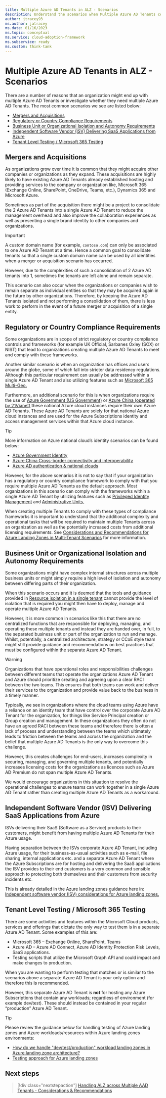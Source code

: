 ```yaml
---
title: Multiple Azure AD Tenants in ALZ - Scenarios
description: Understand the scenarios when Multiple Azure AD Tenants could be required in relation to Azure Landing Zones
author: jtracey93
ms.author: jatracey
ms.date: 01/16/2023
ms.topic: conceptual
ms.service: cloud-adoption-framework
ms.subservice: ready
ms.custom: think-tank
---
```


# Multiple Azure AD Tenants in ALZ - Scenarios

There are a number of reasons that an organization might end up with multiple Azure AD Tenants or investigate whether they need multiple Azure AD Tenants. The most common scenarios we see are listed below:

- [Mergers and Acquisitions](#mergers-and-acquisitions)
- [Regulatory or Country Compliance Requirements](#regulatory-or-country-compliance-requirements)
- [Business Unit or Organizational Isolation and Autonomy Requirements](#business-unit-or-organizational-isolation-and-autonomy-requirements)
- [Independent Software Vendor (ISV) Delivering SaaS Applications from Azure](#independent-software-vendor-isv-delivering-saas-applications-from-azure)
- [Tenant Level Testing / Microsoft 365 Testing](#tenant-level-testing--microsoft-365-testing)

## Mergers and Acquisitions

As organizations grow over time it is common that they might acquire other companies or organizations as they expand. These acquisitions are highly likely to have existing Azure AD Tenants already established hosting and providing services to the company or organization like, Microsoft 365 (Exchange Online, SharePoint, OneDrive, Teams, etc.), Dynamics 365 and Microsoft Azure.

Sometimes as part of the acquisition there might be a project to consolidate the 2 Azure AD Tenants into a single Azure AD Tenant to reduce the management overhead and also improve the collaboration experiences as well as presenting a single brand identity to other companies and organizations.

>[!IMPORTANT]
> A custom domain name (for example, `contoso.com`) can only be associated to one Azure AD Tenant at a time. Hence a common goal to consolidate tenants so that a single custom domain name can be used by all identities when a merger or acquisition scenario has occurred.

However, due to the complexities of such a consolidation of 2 Azure AD tenants into 1, sometimes the tenants are left alone and remain separate.

This scenario can also occur when the organizations or companies wish to remain separate as individual entities so that they may be acquired again in the future by other organizations. Therefore, by keeping the Azure AD Tenants isolated and not performing a consolidation of them, there is less work to perform in the event of a future merger or acquisition of a single entity.

## Regulatory or Country Compliance Requirements

Some organizations are in scope of strict regulatory or country compliance controls and frameworks (for example UK Official, Sarbanes Oxley (SOX) or NIST) that lead to organizations creating multiple Azure AD Tenants to meet and comply with these frameworks.

Another similar scenario is when an organization has offices and users around the globe, some of which fall into stricter data residency regulations. Although this particular requirement can usually be addressed within a single Azure AD Tenant and also utilizing features such as [Microsoft 365 Multi-Geo.](/microsoft-365/enterprise/microsoft-365-multi-geo)

Furthermore, an additional scenario for this is when organizations require the use of [Azure Government (US Government)](/azure/azure-government/documentation-government-welcome) or [Azure China (operated by 21Vianet)](/azure/china/overview-operations) these national Azure cloud instances require their own Azure AD Tenants. These Azure AD Tenants are solely for that national Azure cloud instances and are used for the Azure Subscriptions identity and access management services within that Azure cloud instance.

>[!TIP]
> More information on Azure national cloud’s identity scenarios can be found below:
>
> - [Azure Government Identity](/azure/azure-government/documentation-government-plan-identity#identity-scenarios-for-subscription-administration-in-azure-government)
> - [Azure China Cross-border connectivity and interoperability](/azure/china/overview-connectivity-and-interoperability)
> - [Azure AD authentication & national clouds](/azure/active-directory/develop/authentication-national-cloud)

However, for the above scenarios it is not to say that if your organization has a regulatory or country compliance framework to comply with that you require multiple Azure AD Tenants as the default approach. Most organizations in this scenario can comply with the frameworks within a single Azure AD Tenant by utilizing features such as [Privileged Identity Management](/azure/active-directory/privileged-identity-management/pim-configure) and [Administrative Units.](/azure/active-directory/roles/administrative-units)

When creating multiple Tenants to comply with these types of compliance frameworks it is important to understand that the additional complexity and operational tasks that will be required to maintain multiple Tenants across an organization as well as the potentially increased costs from additional licensing requirements. See [Considerations and Recommendations for Azure Landing Zones in Multi-Tenant Scenarios](multiple-aad-tenants-in-alz-handling-c-r.md) for more information.

## Business Unit or Organizational Isolation and Autonomy Requirements

Some organizations might have complex internal structures across multiple business units or might simply require a high level of isolation and autonomy between differing parts of their organization.

When this scenario occurs and it is deemed that the tools and guidance provided in [Resource isolation in a single tenant](/azure/active-directory/fundamentals/secure-with-azure-ad-single-tenant) cannot provide the level of isolation that is required you might then have to deploy, manage and operate multiple Azure AD Tenants.

However, it is more common in scenarios like this that there are no centralized functions that are responsible for deploying, managing, and operating these multiple tenants and instead they are handed over, in full, to the separated business unit or part of the organization to run and manage. Whilst, potentially, a centralized architecture, strategy or CCoE style team might still provide guidance and recommendations on best practices that must be configured within the separate Azure AD Tenant.

>[!WARNING]
> Organizations that have operational roles and responsibilities challenges between different teams that operate the organizations Azure AD Tenant and Azure should prioritize creating and agreeing upon a clear RACI between the two teams. This ensures that both teams can work and deliver their services to the organization and provide value back to the business in a timely manner.
> 
> Typically, we see in organizations where the cloud teams using Azure have a reliance on an identity team that have control over the corporate Azure AD Tenant for the organization, for things like Service Principal creation or Group creation and management. In these organizations they often do not have an agreed RACI between these teams and therefore there is often a lack of process and understanding between the teams which ultimately leads to friction between the teams and across the organization and the belief that multiple Azure AD Tenants is the only way to overcome this challenge.
> 
> However, this creates challenges for end-users, increases complexity in securing, managing, and governing multiple tenants, and potentially increases licensing costs for the organizations as licences such as Azure AD Premium do not span multiple Azure AD Tenants.
> 
> We would encourage organizations in this situation to resolve the operational challenges to ensure teams can work together in a single Azure AD Tenant rather than creating multiple Azure AD Tenants as a workaround.

## Independent Software Vendor (ISV) Delivering SaaS Applications from Azure

ISVs delivering their SaaS (Software as a Service) products to their customers, might benefit from having multiple Azure AD Tenants for their Azure usage. 

Having separation between the ISVs corporate Azure AD Tenant, including Azure usage, for their business-as-usual activities such as e-mail, file sharing, internal applications etc. and a separate Azure AD Tenant where the Azure Subscriptions are for hosting and delivering the SaaS applications the ISV provides to their end customers is a very common and sensible approach to protecting both themselves and their customers from security incidents etc.

This is already detailed in the Azure landing zones guidance here in: [Independent software vendor (ISV) considerations for Azure landing zones.](/azure/cloud-adoption-framework/ready/landing-zone/isv-landing-zone)

## Tenant Level Testing / Microsoft 365 Testing

There are some activities and features within the Microsoft Cloud products, services and offerings that dictate the only way to test them is in a separate Azure AD Tenant. Some examples of this are:

- Microsoft 365 – Exchange Online, SharePoint, Teams
- Azure AD – Azure AD Connect, Azure AD Identity Protection Risk Levels, SaaS applications.
- Testing scripts that utilize the Microsoft Graph API and could impact and make changes to production.

When you are wanting to perform testing that matches or is similar to the scenarios above a separate Azure AD Tenant is your only option and therefore this is recommended.

However, this separate Azure AD Tenant is **not** for hosting any Azure Subscriptions that contain any workloads; regardless of environment (for example dev/test). These should instead be contained in your regular “production” Azure AD Tenant.

>[!TIP]
> Please review the guidance below for handling testing of Azure landing zones and Azure workloads/resources within Azure landing zones environments:
>
> - [How do we handle "dev/test/production" workload landing zones in Azure landing zone architecture?](/azure/cloud-adoption-framework/ready/enterprise-scale/faq#how-do-we-handle-devtestproduction-workload-landing-zones-in-azure-landing-zone-architecture)
> - [Testing approach for Azure landing zones](/azure/cloud-adoption-framework/ready/enterprise-scale/testing-approach)

## Next steps

> [!div class="nextstepaction"]
> [Handling ALZ across Multiple AAD Tenants - Considerations & Recommendations](multiple-aad-tenants-in-alz-handling-c-r.md)
